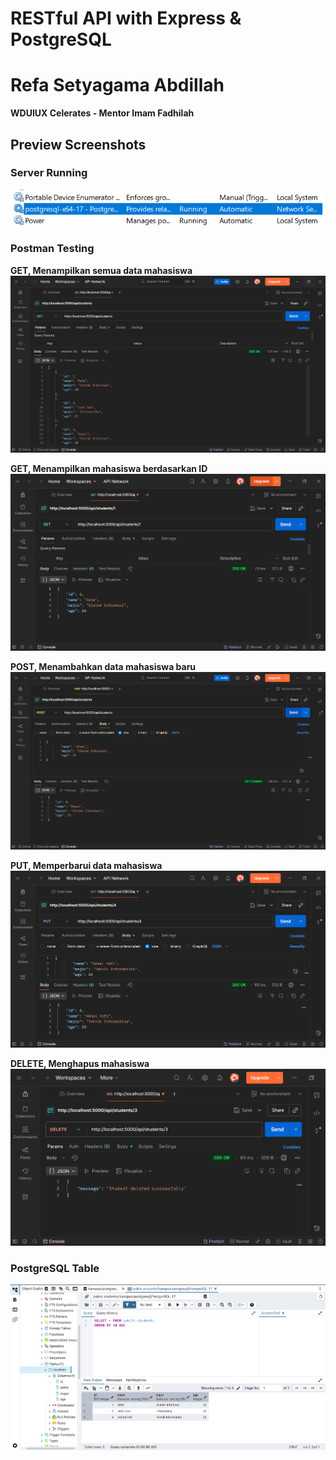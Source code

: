 # RESTful API with Express & PostgreSQL
# Refa Setyagama Abdillah
**WDUIUX Celerates - Mentor Imam Fadhilah**

## Preview Screenshots

### Server Running
![Server Running](./assets/server-running.png)

### Postman Testing
**GET, Menampilkan semua data mahasiswa**
![Postman POST](./assets/get-students.png)

**GET, Menampilkan mahasiswa berdasarkan ID**
![Postman POST](./assets/get-student-1.png)

**POST, Menambahkan data mahasiswa baru**
![Postman POST](./assets/post-student.png)

**PUT, Memperbarui data mahasiswa**
![Postman POST](./assets/put-student-4.png)

**DELETE, Menghapus mahasiswa**
![Postman POST](./assets/delete-student-3.png)

### PostgreSQL Table
![PostgreSQL Table](./assets/table-pgadmin.png)
